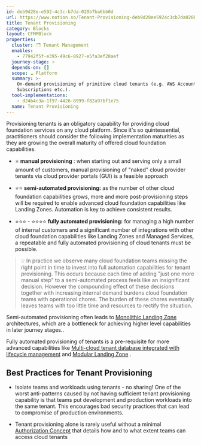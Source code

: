 ```yaml
---
id: deb9d28e-e592-4c3c-b7da-020b7ba6bb0d
url: https://www.notion.so/Tenant-Provisioning-deb9d28ee5924c3cb7da020b7ba6bb0d
title: Tenant Provisioning
category: Blocks
layout: CFMMBlock
properties:
  cluster: 🗂 Tenant Management
  enables:
    - 77942f5f-e395-49c6-8927-e5fa3ef28aef
  journey-stage: ⭐️
  depends-on: []
  scope: ☁️ Platform
  summary: >-
    On-demand provisioning of primitive cloud tenants (e.g. AWS Accounts, Azure
    Subscriptions etc.).
  tool-implementations:
    - d24b4c3a-1f97-4426-8999-f82a97bf1e75
  name: Tenant Provisioning
---
```


Provisioning tenants is an obligatory capability for providing cloud foundation services on any cloud platform. Since it's so quintessential, practitioners should consider the following implementation maturities as they are growing the overall maturity of offered cloud foundation capabilities.

- ⭐️ **manual provisioning** : when starting out and serving only a small amount of customers, manual provisioning of "naked" cloud provider tenants via cloud provider portals (GUI) is a feasible approach

- ⭐️⭐️ **semi-automated provisioning:** as the number of other cloud foundation capabilities grows, more and more post-provisioning steps will be required to enable advanced cloud foundation capabilities like Landing Zones. Automation is key to achieve consistent results.

- ⭐️⭐️⭐️ - ⭐️⭐️⭐️⭐️ **fully automated provisioning:** for managing a high number of internal customers and a significant number of integrations with other cloud foundation capabilities like Landing Zones and Managed Services, a repeatable and fully automated provisioning of cloud tenants must be possible.

> 💡 In practice we observe many cloud foundation teams missing the right point in time to invest into full automation capabilities for tenant provisioning. This occurs because each time of adding "just one more manual step" to a semi-automated process feels like an insignificant decision. However the compounding effect of these decisions together with increasing internal demand burdens cloud foundation teams with operational chores. The burden of these chores eventually leaves teams with too little time and resources to rectify the situation.

Semi-automated provisioning often leads to [Monolithic Landing Zone](/explore/blocks/monolithic-landing-zone.md) architectures, which are a bottleneck for achieving higher level capabilities in later journey stages..

Fully automated provisioning of tenants is a pre-requisite for more advanced capabilities like [Multi-cloud tenant database integrated with lifecycle management](/explore/blocks/multi-cloud-tenant-database-integrated-with-lifecycle-management.md) and [Modular Landing Zone](/explore/blocks/modular-landing-zone.md) .

## Best Practices for Tenant Provisioning

- Isolate teams and workloads using tenants - no sharing! One of the worst anti-patterns caused by not having sufficient tenant provisioning capability is that teams put development and production workloads into the same tenant. This encourages bad security practices that can lead to compromise of production environments.

- Tenant provisioning alone is rarely useful without a minimal [Authorization Concept](/explore/blocks/authorization-concept.md) that details how and to what extent teams can access cloud tenants